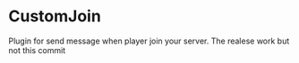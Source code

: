# CustomJoin
Plugin for send message when player join your server.
The realese work but not this commit
